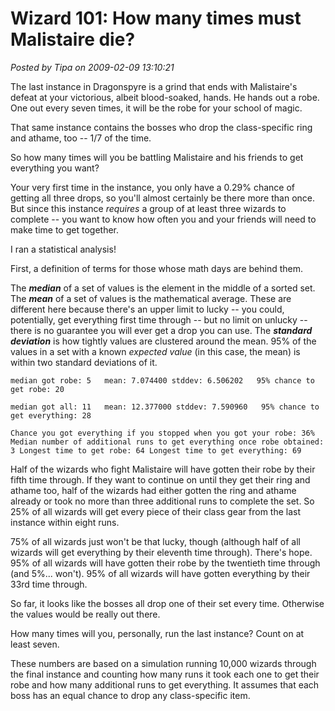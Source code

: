 # Wizard 101: How many times must Malistaire die?

*Posted by Tipa on 2009-02-09 13:10:21*

The last instance in Dragonspyre is a grind that ends with Malistaire's defeat at your victorious, albeit blood-soaked, hands. He hands out a robe. One out every seven times, it will be the robe for your school of magic.

That same instance contains the bosses who drop the class-specific ring and athame, too -- 1/7 of the time.

So how many times will you be battling Malistaire and his friends to get everything you want?

Your very first time in the instance, you only have a 0.29% chance of getting all three drops, so you'll almost certainly be there more than once. But since this instance *requires* a group of at least three wizards to complete -- you want to know how often you and your friends will need to make time to get together.

I ran a statistical analysis!

First, a definition of terms for those whose math days are behind them.

The ***median*** of a set of values is the element in the middle of a sorted set. The ***mean*** of a set of values is the mathematical average. These are different here because there's an upper limit to lucky -- you could, potentially, get everything first time through -- but no limit on unlucky -- there is no guarantee you will ever get a drop you can use. The ***standard deviation*** is how tightly values are clustered around the mean. 95% of the values in a set with a known *expected value* (in this case, the mean) is within two standard deviations of it.

`median got robe: 5
  mean: 7.074400 stddev: 6.506202
  95% chance to get robe: 20`

`median got all: 11
  mean: 12.377000 stddev: 7.590960
  95% chance to get everything: 28`

`Chance you got everything if you stopped when you got your robe: 36%
Median number of additional runs to get everything once robe obtained: 3
Longest time to get robe: 64
Longest time to get everything: 69`

Half of the wizards who fight Malistaire will have gotten their robe by their fifth time through. If they want to continue on until they get their ring and athame too, half of the wizards had either gotten the ring and athame already or took no more than three additional runs to complete the set. So 25% of all wizards will get every piece of their class gear from the last instance within eight runs.

75% of all wizards just won't be that lucky, though (although half of all wizards will get everything by their eleventh time through). There's hope. 95% of all wizards will have gotten their robe by the twentieth time through (and 5%... won't). 95% of all wizards will have gotten everything by their 33rd time through.

So far, it looks like the bosses all drop one of their set every time. Otherwise the values would be really out there.

How many times will you, personally, run the last instance? Count on at least seven.

These numbers are based on a simulation running 10,000 wizards through the final instance and counting how many runs it took each one to get their robe and how many additional runs to get everything. It assumes that each boss has an equal chance to drop any class-specific item.

